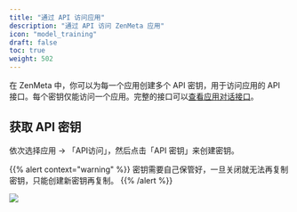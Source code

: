 ```yaml
---
title: "通过 API 访问应用"
description: "通过 API 访问 ZenMeta 应用"
icon: "model_training"
draft: false
toc: true
weight: 502
---
```


在 ZenMeta 中，你可以为每一个应用创建多个 API 密钥，用于访问应用的 API 接口。每个密钥仅能访问一个应用。完整的接口可以[查看应用对话接口](/docs/development/openapi/chat)。

## 获取 API 密钥

依次选择应用 -> 「API访问」，然后点击「API 密钥」来创建密钥。

{{% alert context="warning" %}}
密钥需要自己保管好，一旦关闭就无法再复制密钥，只能创建新密钥再复制。
{{% /alert %}}

![](/imgs/fastgpt-api1.png)